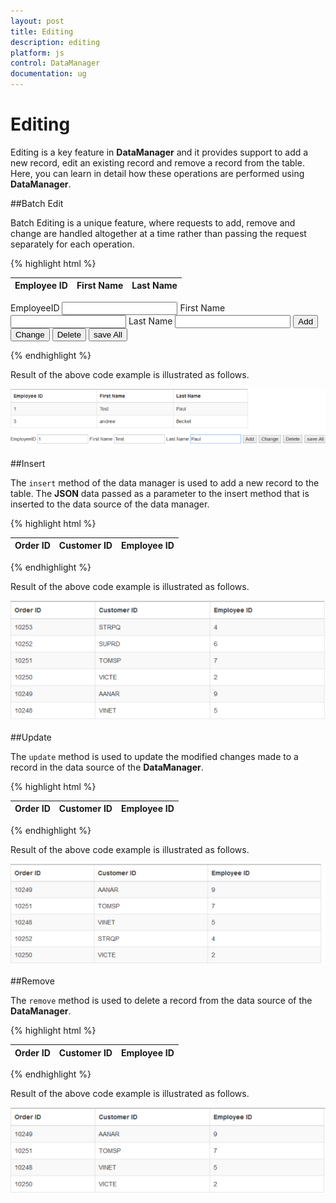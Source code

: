```yaml
---
layout: post
title: Editing
description: editing
platform: js
control: DataManager
documentation: ug
---
```


# Editing

Editing is a key feature in **DataManager** and it provides support to add a new record, edit an existing record and remove a record from the table. Here, you can learn in detail how these operations are performed using **DataManager**.

##Batch Edit

Batch Editing is a unique feature, where requests to add, remove and change are handled altogether at a time rather than passing the request separately for each operation.

{% highlight html %}

<div class="datatable">
   <table id="table1" class=" table table-striped table-bordered" style="width:700px">
      <thead>
         <tr>
            <th>Employee ID</th>
            <th>First Name</th>
            <th>Last Name</th>
         </tr>
      </thead>
      <tbody></tbody>
   </table>
</div>
EmployeeID
<input id="EmployeeID" class="e-ejinputtext" type="text" value="" />
First Name
<input id="FirstName" class="e-ejinputtext" type="text" value="" />
Last Name
<input id="LastName" class="e-ejinputtext" type="text" value="" />
<input type="button" value="Add" />
<input type="button" value="Change" />
<input type="button" value="Delete" />
<input type="button" value="save All" />
<script id="template" type="text/x-jsrender">
   <tr>
       <td >{{:EmployeeID}}</td>
       <td>{{:FirstName}}</td>
       <td>{{:LastName}}</td>
   </tr>
</script>
<script type="text/javascript">
   $(function () {
       window.gridData = [
       { FirstName: "john", EmployeeID: 1, LastName: "Paul"},
       { FirstName: "ben", EmployeeID: 2, LastName: "Parker"},
       { FirstName: "andrew", EmployeeID:3, LastName: "Becket"}];
       window.change = function (args) {
           if (args.value) {
               data = window.DataManager.executeLocal(ej.Query().where("EmployeeID", ej.FilterOperators.equal, parseInt(args.value, 10)));
               if (data.length) {
                   $("#EmployeeID")[0].value = data[0]["EmployeeID"];
                   $("#FirstName").val(data[0]["FirstName"]);
                   $("#LastName").val(data[0]["LastName"]);
               }
           }
       }
       $(".e-ejinputtext").val("");
       window.DataManager = ej.DataManager(window.gridData);
       window.changes = { changed: [], added: [], deleted: [] };
       $("#table1").find("tbody").html($("#template").render(window.gridData));
       $("input:button").ejButton({
           click: function (args) {
               if (document.activeElement.value == "Change") {
                   data = window.DataManager.executeLocal(ej.Query().where("EmployeeID", ej.FilterOperators.equal, parseInt($("#EmployeeID").val(), 10)));
                   if (data.length) {
                       data[0].FirstName = $("#FirstName").val();
                       window.changes.changed.push(data);
                   }
               }
               else if (document.activeElement.value == "Add") {
                   window.changes.added.push({
                       EmployeeID: parseInt($("#EmployeeID").val(), 10),
                       FirstName: $("#FirstName").val(),
                       LastName: $("#LastName").val(),
                   });
               }
               else if (document.activeElement.value == "Delete") {
                   data = window.DataManager.executeLocal(ej.Query().where("EmployeeID", ej.FilterOperators.equal, parseInt($("#EmployeeID").val(), 10)));
                   if (data.length)
                       window.changes.deleted.push(data[0]);
               }
               else {
                   window.DataManager.saveChanges(window.changes, "EmployeeID");    $("#table1").find("tbody").empty().html($("#template").render(window.DataManager.dataSource.json));
               }
           }
       });
       });
       
</script>

{% endhighlight %}



Result of the above code example is illustrated as follows.



![](/js/DataManager/Editing_images/Editing_img1.png) 

##Insert

The `insert` method of the data manager is used to add a new record to the table. The **JSON** data passed as a parameter to the insert method that is inserted to the data source of the data manager.



{% highlight html %}

<div class="datatable">
   <table id="table1" class="table table-striped table-bordered" style="width:700px">
      <thead>
         <tr>
            <th>Order ID</th>
            <th>Customer ID</th>
            <th>Employee ID</th>
         </tr>
      </thead>
      <tbody></tbody>
   </table>
</div>
<script type="text/javascript">
   $(function () {// Document is ready.
       //oData Adaptor with DataManager
       var data = [{ OrderID: 10248, CustomerID: "VINET", EmployeeID: 5 },
       { OrderID: 10249, CustomerID: "AANAR", EmployeeID: 9 },
       { OrderID: 10250, CustomerID: "VICTE", EmployeeID: 2 },
       { OrderID: 10251, CustomerID: "TOMSP", EmployeeID: 7 },
       { OrderID: 10252, CustomerID: "SUPRD", EmployeeID: 6 }];
       var dataManager = ej.DataManager(data);
       var query = ej.Query()
           .from("Orders") 
           .sortBy("OrderID", "descending", false)
       var record = { OrderID: 10253, CustomerID: "STRPQ", EmployeeID: 4};
       dataManager.insert(record)
       var dataSource = dataManager.executeLocal(query) // executing query
                  $("#table1 tbody").html($("#tableTemplate").render(dataSource));
   });
</script>
<script id="tableTemplate" type="text/x-jsrender">
   <tr>
       <td>{{>OrderID}}</td>
       <td>{{>CustomerID}}</td>
       <td>{{>EmployeeID}}</td>
   </tr>
</script>

{% endhighlight %}



Result of the above code example is illustrated as follows.

![](/js/DataManager/Editing_images/Editing_img2.png) 

##Update

The `update` method is used to update the modified changes made to a record in the data source of the **DataManager**.

{% highlight html %}

<div class="datatable">
   <table id="table1" class="table table-striped table-bordered" style="width:700px">
      <thead>
         <tr>
            <th>Order ID</th>
            <th>Customer ID</th>
            <th>Employee ID</th>
         </tr>
      </thead>
      <tbody></tbody>
   </table>
</div>
<script type="text/javascript">
   var query = ej.Query().sortByDesc("EmployeeID");
   var data = [{ OrderID: 10248, CustomerID: "VINET", EmployeeID: 5 },
       { OrderID: 10249, CustomerID: "AANAR", EmployeeID: 9 },
       { OrderID: 10250, CustomerID: "VICTE", EmployeeID: 2 },
       { OrderID: 10251, CustomerID: "TOMSP", EmployeeID: 7 },
       { OrderID: 10252, CustomerID: "SUPRD", EmployeeID: 6 }];
   var updateData = { OrderID: 10252, CustomerID: "STRQP", EmployeeID: 4 };
   var dataManger = ej.DataManager(data);
   dataManger.update("OrderID", updateData, data);
   $(function () {
       // executing query
       var result = dataManger.executeLocal(query);
       $("#table1 tbody").html($("#tableTemplate").render(result));
   });
</script>
<script id="tableTemplate" type="text/x-jsrender">
   <tr>
       <td>{{>OrderID}}</td>
       <td>{{>CustomerID}}</td>
       <td>{{>EmployeeID}}</td>            
   </tr>
</script>

{% endhighlight %}



Result of the above code example is illustrated as follows.



![](/js/DataManager/Editing_images/Editing_img3.png) 

##Remove

The `remove` method is used to delete a record from the data source of the **DataManager**.

{% highlight html %}

<div class="datatable">
   <table id="table1" class="table table-striped table-bordered" style="width:700px">
      <thead>
         <tr>
            <th>Order ID</th>
            <th>Customer ID</th>
            <th>Employee ID</th>
         </tr>
      </thead>
      <tbody></tbody>
   </table>
</div>
<script type="text/javascript">
   var query = ej.Query().sortByDesc("EmployeeID");
   var data = [{ OrderID: 10248, CustomerID: "VINET", EmployeeID: 5 },
       { OrderID: 10249, CustomerID: "AANAR", EmployeeID: 9 },
       { OrderID: 10250, CustomerID: "VICTE", EmployeeID: 2 },
       { OrderID: 10251, CustomerID: "TOMSP", EmployeeID: 7 },
       { OrderID: 10252, CustomerID: "SUPRD", EmployeeID: 6 }];
   var dataManger = ej.DataManager(data);
   dataManger.remove("OrderID", 10252, data);
   $(function () {
       // executing query
       var result = dataManger.executeLocal(query);
       $("#table1 tbody").html($("#tableTemplate").render(result));
   });
</script>
<script id="tableTemplate" type="text/x-jsrender">
   <tr>
       <td>{{>OrderID}}</td>
       <td>{{>CustomerID}}</td>
       <td>{{>EmployeeID}}</td>            
   </tr>
</script>

{% endhighlight %}



Result of the above code example is illustrated as follows.

![](/js/DataManager/Editing_images/Editing_img4.png) 

